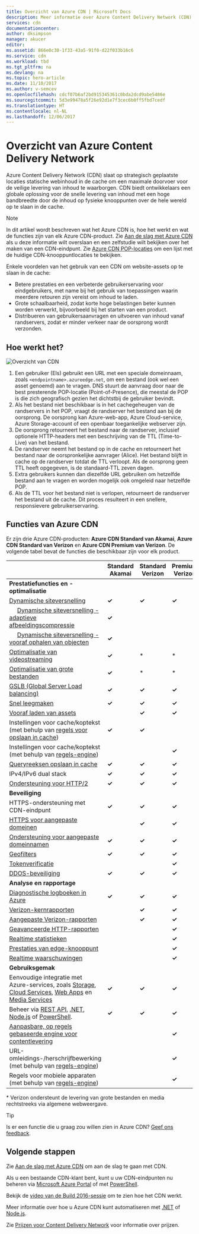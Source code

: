 ```yaml
---
title: Overzicht van Azure CDN | Microsoft Docs
description: Meer informatie over Azure Content Delivery Network (CDN) en hoe u inhoud met een hoge bandbreedte via CDN kunt leveren door blobs en statische inhoud in de cache op te slaan.
services: cdn
documentationcenter: 
author: dksimpson
manager: akucer
editor: 
ms.assetid: 866e0c30-1f33-43a5-91f0-d22f033b16c6
ms.service: cdn
ms.workload: tbd
ms.tgt_pltfrm: na
ms.devlang: na
ms.topic: hero-article
ms.date: 11/10/2017
ms.author: v-semcev
ms.openlocfilehash: cdcf07b6af2bd915345361c0bda2dcd9abe5486e
ms.sourcegitcommit: 5d3e99478a5f26e92d1e7f3cec6b0ff5fbd7cedf
ms.translationtype: HT
ms.contentlocale: nl-NL
ms.lasthandoff: 12/06/2017
---
```

# <a name="overview-of-the-azure-content-delivery-network"></a>Overzicht van Azure Content Delivery Network

Azure Content Delivery Network (CDN) slaat op strategisch geplaatste locaties statische webinhoud in de cache om een maximale doorvoer voor de veilige levering van inhoud te waarborgen. CDN biedt ontwikkelaars een globale oplossing voor de snelle levering van inhoud met een hoge bandbreedte door de inhoud op fysieke knooppunten over de hele wereld op te slaan in de cache. 

> [!NOTE]
> In dit artikel wordt beschreven wat het Azure CDN is, hoe het werkt en wat de functies zijn van elk Azure CDN-product. Zie [Aan de slag met Azure CDN](cdn-create-new-endpoint.md) als u deze informatie wilt overslaan en een zelfstudie wilt bekijken over het maken van een CDN-eindpunt. Zie [Azure CDN POP-locaties](cdn-pop-locations.md) om een lijst met de huidige CDN-knooppuntlocaties te bekijken.

Enkele voordelen van het gebruik van een CDN om website-assets op te slaan in de cache:

* Betere prestaties en een verbeterde gebruikerservaring voor eindgebruikers, met name bij het gebruik van toepassingen waarin meerdere retouren zijn vereist om inhoud te laden.
* Grote schaalbaarheid, zodat korte hoge belastingen beter kunnen worden verwerkt, bijvoorbeeld bij het starten van een product.
* Distribueren van gebruikersaanvragen en uitvoeren van inhoud vanaf randservers, zodat er minder verkeer naar de oorsprong wordt verzonden.

## <a name="how-it-works"></a>Hoe werkt het?
![Overzicht van CDN](./media/cdn-overview/cdn-overview.png)

1. Een gebruiker (Els) gebruikt een URL met een speciale domeinnaam, zoals `<endpointname>.azureedge.net`, om een bestand (ook wel een asset genoemd) aan te vragen. DNS stuurt de aanvraag door naar de best presterende POP-locatie (Point-of-Presence), die meestal de POP is die zich geografisch gezien het dichtstbij de gebruiker bevindt.
2. Als het bestand niet beschikbaar is in het cachegeheugen van de randservers in het POP, vraagt de randserver het bestand aan bij de oorsprong.  De oorsprong kan Azure-web-app, Azure Cloud-service, Azure Storage-account of een openbaar toegankelijke webserver zijn.
3. De oorsprong retourneert het bestand naar de randserver, inclusief optionele HTTP-headers met een beschrijving van de TTL (Time-to-Live) van het bestand.
4. De randserver neemt het bestand op in de cache en retourneert het bestand naar de oorspronkelijke aanvrager (Alice).  Het bestand blijft in cache op de randserver totdat de TTL verloopt.  Als de oorsprong geen TTL heeft opgegeven, is de standaard-TTL zeven dagen.
5. Extra gebruikers kunnen dan diezelfde URL gebruiken om hetzelfde bestand aan te vragen en worden mogelijk ook omgeleid naar hetzelfde POP.
6. Als de TTL voor het bestand niet is verlopen, retourneert de randserver het bestand uit de cache. Dit proces resulteert in een snellere, responsievere gebruikerservaring.

## <a name="azure-cdn-features"></a>Functies van Azure CDN
Er zijn drie Azure CDN-producten: **Azure CDN Standard van Akamai**, **Azure CDN Standard van Verizon** en **Azure CDN Premium van Verizon**.  De volgende tabel bevat de functies die beschikbaar zijn voor elk product.

|  | Standard Akamai | Standard Verizon | Premium Verizon |
| --- | --- | --- | --- |
| __Prestatiefuncties en -optimalisatie__ |
| [Dynamische siteversnelling](https://docs.microsoft.com/azure/cdn/cdn-dynamic-site-acceleration) | **&#x2713;**  | **&#x2713;** | **&#x2713;** |
| &nbsp;&nbsp;&nbsp;&nbsp;&nbsp;[Dynamische siteversnelling - adaptieve afbeeldingscompressie](https://docs.microsoft.com/azure/cdn/cdn-dynamic-site-acceleration#adaptive-image-compression-akamai-only) | **&#x2713;**  |  |  |
| &nbsp;&nbsp;&nbsp;&nbsp;&nbsp;[Dynamische siteversnelling - vooraf ophalen van objecten](https://docs.microsoft.com/azure/cdn/cdn-dynamic-site-acceleration#object-prefetch-akamai-only) | **&#x2713;**  |  |  |
| [Optimalisatie van videostreaming](https://docs.microsoft.com/azure/cdn/cdn-media-streaming-optimization) | **&#x2713;**  | \* |  \* |
| [Optimalisatie van grote bestanden](https://docs.microsoft.com/azure/cdn/cdn-large-file-optimization) | **&#x2713;**  | \* |  \* |
| [GSLB (Global Server Load balancing)](https://docs.microsoft.com/azure/traffic-manager/traffic-manager-load-balancing-azure) |**&#x2713;** |**&#x2713;** |**&#x2713;** |
| [Snel leegmaken](cdn-purge-endpoint.md) |**&#x2713;** |**&#x2713;** |**&#x2713;** |
| [Vooraf laden van assets](cdn-preload-endpoint.md) | |**&#x2713;** |**&#x2713;** |
| Instellingen voor cache/koptekst (met behulp van [regels voor opslaan in cache](cdn-caching-rules.md)) |**&#x2713;** |**&#x2713;** | |
| Instellingen voor cache/koptekst (met behulp van [regels-engine](cdn-rules-engine.md)) | | |**&#x2713;** |
| [Queryreeksen opslaan in cache](cdn-query-string.md) |**&#x2713;** |**&#x2713;** |**&#x2713;** |
| IPv4/IPv6 dual stack |**&#x2713;** |**&#x2713;** |**&#x2713;** |
| [Ondersteuning voor HTTP/2](cdn-http2.md) |**&#x2713;** |**&#x2713;** |**&#x2713;** |
| __Beveiliging__ |
| HTTPS-ondersteuning met CDN-eindpunt |**&#x2713;** |**&#x2713;** |**&#x2713;** |
| [HTTPS voor aangepaste domeinen](cdn-custom-ssl.md) | |**&#x2713;** |**&#x2713;** |
| [Ondersteuning voor aangepaste domeinnamen](cdn-map-content-to-custom-domain.md) |**&#x2713;** |**&#x2713;** |**&#x2713;** |
| [Geofilters](cdn-restrict-access-by-country.md) |**&#x2713;** |**&#x2713;** |**&#x2713;** |
| [Tokenverificatie](cdn-token-auth.md)|  |  |**&#x2713;**| 
| [DDOS-beveiliging](https://www.us-cert.gov/ncas/tips/ST04-015) |**&#x2713;** |**&#x2713;** |**&#x2713;** |
| __Analyse en rapportage__ |
| [Diagnostische logboeken in Azure](cdn-azure-diagnostic-logs.md) | **&#x2713;** |**&#x2713;** |**&#x2713;** |
| [Verizon-kernrapporten](cdn-analyze-usage-patterns.md) | |**&#x2713;** |**&#x2713;** |
| [Aangepaste Verizon-rapporten](cdn-verizon-custom-reports.md) | |**&#x2713;** |**&#x2713;** |
| [Geavanceerde HTTP-rapporten](cdn-advanced-http-reports.md) | | |**&#x2713;** |
| [Realtime statistieken](cdn-real-time-stats.md) | | |**&#x2713;** |
| [Prestaties van edge-knooppunt](cdn-edge-performance.md) | | |**&#x2713;** |
| [Realtime waarschuwingen](cdn-real-time-alerts.md) | | |**&#x2713;** |
| __Gebruiksgemak__ |
| Eenvoudige integratie met Azure-services, zoals [Storage](cdn-create-a-storage-account-with-cdn.md), [Cloud Services](cdn-cloud-service-with-cdn.md), [Web Apps](../app-service/app-service-web-tutorial-content-delivery-network.md) en [Media Services](../media-services/media-services-portal-manage-streaming-endpoints.md) |**&#x2713;** |**&#x2713;** |**&#x2713;** |
| Beheer via [REST API](https://msdn.microsoft.com/library/mt634456.aspx), [.NET](cdn-app-dev-net.md), [Node.js](cdn-app-dev-node.md) of [PowerShell](cdn-manage-powershell.md). |**&#x2713;** |**&#x2713;** |**&#x2713;** |
| [Aanpasbare, op regels gebaseerde engine voor contentlevering](cdn-rules-engine.md) | | |**&#x2713;** |
| URL-omleidings-/herschrijfbewerking (met behulp van [regels-engine](cdn-rules-engine.md)) | | |**&#x2713;** |
| Regels voor mobiele apparaten (met behulp van [regels-engine](cdn-rules-engine.md)) | | |**&#x2713;** |

\* Verizon ondersteunt de levering van grote bestanden en media rechtstreeks via algemene webweergave.


> [!TIP]
> Is er een functie die u graag zou willen zien in Azure CDN?  [Geef ons feedback](https://feedback.azure.com/forums/169397-cdn). 
> 
> 

## <a name="next-steps"></a>Volgende stappen
Zie [Aan de slag met Azure CDN](cdn-create-new-endpoint.md) om aan de slag te gaan met CDN.

Als u een bestaande CDN-klant bent, kunt u uw CDN-eindpunten nu beheren via [Microsoft Azure Portal](https://portal.azure.com) of met [PowerShell](cdn-manage-powershell.md).

Bekijk de [video van de Build 2016-sessie](https://azure.microsoft.com/documentation/videos/build-2016-leveraging-the-new-azure-cdn-apis-to-build-wicked-fast-applications/) om te zien hoe het CDN werkt.

Meer informatie over hoe u Azure CDN kunt automatiseren met [.NET](cdn-app-dev-net.md) of [Node.js](cdn-app-dev-node.md).

Zie [Prijzen voor Content Delivery Network](https://azure.microsoft.com/pricing/details/cdn/) voor informatie over prijzen.

